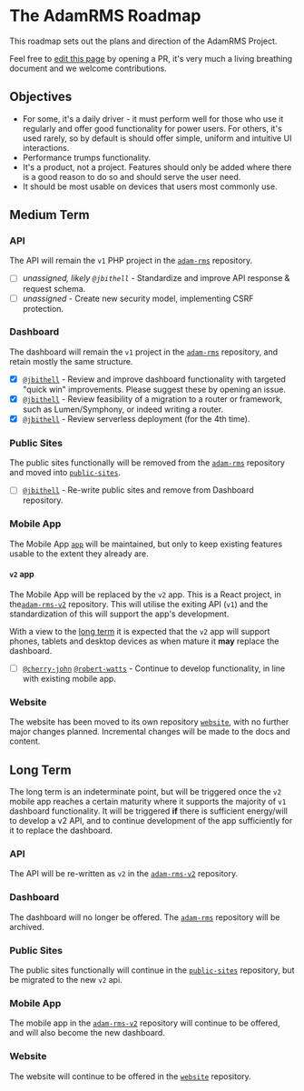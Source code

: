 # The AdamRMS Roadmap

This roadmap sets out the plans and direction of the AdamRMS Project. 

Feel free to [edit this page](https://github.com/adam-rms/website/edit/main/src/pages/roadmap.md) by opening a PR, it's very much a living breathing document and we welcome contributions.

## Objectives

- For some, it's a daily driver - it must perform well for those who use it regularly and offer good functionality for power users. For others, it's used rarely, so by default is should offer simple, uniform and intuitive UI interactions.
- Performance trumps functionality.
- It's a product, not a project. Features should only be added where there is a good reason to do so and should serve the user need.
- It should be most usable on devices that users most commonly use.

## Medium Term

### API

The API will remain the `v1` PHP project in the [`adam-rms`](https://github.com/adam-rms/adam-rms) repository. 

- [ ] _unassigned, likely `@jbithell`_ - Standardize and improve API response & request schema.
- [ ] _unassigned_ - Create new security model, implementing CSRF protection. 

### Dashboard

The dashboard will remain the `v1` project in the [`adam-rms`](https://github.com/adam-rms/adam-rms) repository, and retain mostly the same structure. 

- [x] [`@jbithell`](https://github.com/jbithell) - Review and improve dashboard functionality with targeted "quick win" improvements. Please suggest these by opening an issue.
- [x] [`@jbithell`](https://github.com/jbithell) - Review feasibility of a migration to a router or framework, such as Lumen/Symphony, or indeed writing a router. 
- [x] [`@jbithell`](https://github.com/jbithell) - Review serverless deployment (for the 4th time).

### Public Sites

The public sites functionally will be removed from the [`adam-rms`](https://github.com/adam-rms/adam-rms) repository and moved into [`public-sites`](https://github.com/adam-rms/public-sites).

- [ ] [`@jbithell`](https://github.com/jbithell) - Re-write public sites and remove from Dashboard repository.

### Mobile App

The Mobile App [`app`](https://github.com/adam-rms/app) will be maintained, but only to keep existing features usable to the extent they already are. 

#### `v2` app

The Mobile App will be replaced by the `v2` app. This is a React project, in the[`adam-rms-v2`](https://github.com/adam-rms/adam-rms-v2) repository. This will utilise the exiting API (`v1`) and the standardization of this will support the app's development.

With a view to the [long term](#long-term) it is expected that the `v2` app will support phones, tablets and desktop devices as when mature it __may__ replace the dashboard. 

- [ ] [`@cherry-john`](https://github.com/cherry-john) [`@robert-watts`](https://github.com/Robert-Watts) - Continue to develop functionality, in line with existing mobile app.

### Website

The website has been moved to its own repository [`website`](https://github.com/adam-rms/website), with no further major changes planned. Incremental changes will be made to the docs and content. 

## Long Term

The long term is an indeterminate point, but will be triggered once the `v2` mobile app reaches a certain maturity where it supports the majority of `v1` dashboard functionality. It will be triggered __if__ there is sufficient energy/will to develop a v2 API, and to continue development of the app sufficiently for it to replace the dashboard. 

### API

The API will be re-written as `v2` in the [`adam-rms-v2`](https://github.com/adam-rms/adam-rms-v2) repository. 

### Dashboard

The dashboard will no longer be offered. The [`adam-rms`](https://github.com/adam-rms/adam-rms) repository will be archived.

### Public Sites

The public sites functionally will continue in the [`public-sites`](https://github.com/adam-rms/public-sites) repository, but be migrated to the new `v2` api.

### Mobile App

The mobile app in the [`adam-rms-v2`](https://github.com/adam-rms/adam-rms-v2) repository will continue to be offered, and will also become the new dashboard.

### Website

The website will continue to be offered in the [`website`](https://github.com/adam-rms/website) repository.
